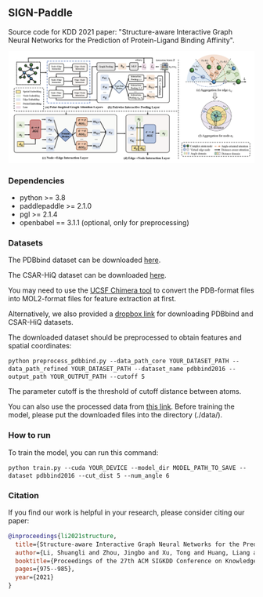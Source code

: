## SIGN-Paddle
Source code for KDD 2021 paper: "Structure-aware Interactive Graph Neural Networks for the Prediction of Protein-Ligand Binding Affinity".
<p align="center">
  <img src="sign.png" width="1000">
  <br />
</p> 

### Dependencies
- python >= 3.8
- paddlepaddle >= 2.1.0
- pgl >= 2.1.4
- openbabel == 3.1.1 (optional, only for preprocessing)

### Datasets
The PDBbind dataset can be downloaded [here](http://pdbbind-cn.org).

The CSAR-HiQ dataset can be downloaded [here](http://www.csardock.org).

You may need to use the [UCSF Chimera tool](https://www.cgl.ucsf.edu/chimera/) to convert the PDB-format files into MOL2-format files for feature extraction at first.

Alternatively, we also provided a [dropbox link](https://www.dropbox.com/sh/2uih3c6fq37qfli/AAD-LHXSWMLAuGWzcQLk5WI3a) for downloading PDBbind and CSAR-HiQ datasets.

The downloaded dataset should be preprocessed to obtain features and spatial coordinates:
```
python preprocess_pdbbind.py --data_path_core YOUR_DATASET_PATH --data_path_refined YOUR_DATASET_PATH --dataset_name pdbbind2016 --output_path YOUR_OUTPUT_PATH --cutoff 5
```
The parameter cutoff is the threshold of cutoff distance between atoms.

You can also use the processed data from [this link](https://www.dropbox.com/sh/68vc7j5cvqo4p39/AAB_96TpzJWXw6N0zxHdsppEa). Before training the model, please put the downloaded files into the directory (./data/).

### How to run
To train the model, you can run this command:
```
python train.py --cuda YOUR_DEVICE --model_dir MODEL_PATH_TO_SAVE --dataset pdbbind2016 --cut_dist 5 --num_angle 6
```
### Citation
If you find our work is helpful in your research, please consider citing our paper:
```bibtex
@inproceedings{li2021structure,
  title={Structure-aware Interactive Graph Neural Networks for the Prediction of Protein-Ligand Binding Affinity},
  author={Li, Shuangli and Zhou, Jingbo and Xu, Tong and Huang, Liang and Wang, Fan and Xiong, Haoyi and Huang, Weili and Dou, Dejing and Xiong, Hui},
  booktitle={Proceedings of the 27th ACM SIGKDD Conference on Knowledge Discovery \& Data Mining},
  pages={975--985},
  year={2021}
}
```